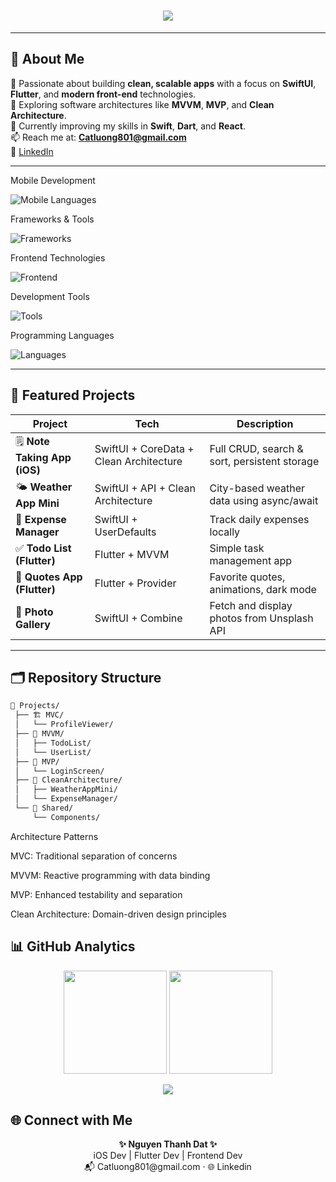 <h1 align="center">
  <img src="https://readme-typing-svg.herokuapp.com?font=JetBrains+Mono&size=28&duration=4000&pause=1000&color=00C0FF&center=true&vCenter=true&width=550&lines=Hi+there!+👋;I'm+Nguyen+Thanh+Dat;An+iOS+%26+Flutter+Developer;Frontend+Developer+💻;Welcome+to+my+GitHub!">
</h1>

---

## 🔧 About Me
🚀 Passionate about building **clean, scalable apps** with a focus on **SwiftUI**, **Flutter**, and **modern front-end** technologies.  
🎯 Exploring software architectures like **MVVM**, **MVP**, and **Clean Architecture**.  
🌱 Currently improving my skills in **Swift**, **Dart**, and **React**.  
📫 Reach me at: **Catluong801@gmail.com**  
🔗 [LinkedIn](https://www.linkedin.com/in/nguyen-thanh-dat-709811284/)

---

Mobile Development
<p> <img src="https://skillicons.dev/icons?i=swift,dart,kotlin" alt="Mobile Languages" /> </p>
Frameworks & Tools
<p> <img src="https://skillicons.dev/icons?i=flutter,react,dotnet" alt="Frameworks" /> </p>
Frontend Technologies
<p> <img src="https://skillicons.dev/icons?i=html,css,js" alt="Frontend" /> </p>
Development Tools
<p> <img src="https://skillicons.dev/icons?i=git,github,vscode,xcode,postman,docker,azure" alt="Tools" /> </p>
Programming Languages
<p> <img src="https://skillicons.dev/icons?i=cpp,java,python,cs,sql" alt="Languages" /> </p>

---

## 🚀 Featured Projects

| Project | Tech | Description |
|----------|------|-------------|
| 🗒️ **Note Taking App (iOS)** | SwiftUI + CoreData + Clean Architecture | Full CRUD, search & sort, persistent storage |
| 🌤️ **Weather App Mini** | SwiftUI + API + Clean Architecture | City-based weather data using async/await |
| 🧾 **Expense Manager** | SwiftUI + UserDefaults | Track daily expenses locally |
| ✅ **Todo List (Flutter)** | Flutter + MVVM | Simple task management app |
| 💬 **Quotes App (Flutter)** | Flutter + Provider | Favorite quotes, animations, dark mode |
| 📸 **Photo Gallery** | SwiftUI + Combine | Fetch and display photos from Unsplash API |

---

## 🗂️ Repository Structure

```bash
📂 Projects/
 ├── 🏗 MVC/
 │   └── ProfileViewer/
 ├── 🔄 MVVM/
 │   ├── TodoList/
 │   └── UserList/
 ├── 🎯 MVP/
 │   └── LoginScreen/
 ├── 🧹 CleanArchitecture/
 │   ├── WeatherAppMini/
 │   └── ExpenseManager/
 └── 🔧 Shared/
     └── Components/
```
Architecture Patterns

MVC: Traditional separation of concerns

MVVM: Reactive programming with data binding

MVP: Enhanced testability and separation

Clean Architecture: Domain-driven design principles

📊 GitHub Analytics
---

<p align="center">
  <img src="https://github-readme-stats.vercel.app/api?username=NguyenThanhDat2004&show_icons=true&theme=tokyonight" height="165"/>
  <img src="https://github-readme-streak-stats.herokuapp.com/?user=NguyenThanhDat2004&theme=tokyonight" height="165"/>
</p>

<p align="center">
  <img src="https://github-profile-trophy.vercel.app/?username=NguyenThanhDat2004&theme=tokyonight&no-frame=true&row=1&column=6" />
</p>

🌐 Connect with Me
-----

<p align="center">
  <b>✨ Nguyen Thanh Dat ✨</b><br/>
  iOS Dev | Flutter Dev | Frontend Dev<br/>
  📬 Catluong801@gmail.com  ·  🌐 Linkedin
</p>
